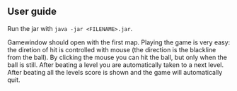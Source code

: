 ## User guide
Run the jar with `java -jar <FILENAME>.jar`.

Gamewindow should open with the first map. Playing the game is very easy: the diretion of hit is controlled with mouse (the direction is the blackline from the ball). By clicking the mouse you can hit the ball, but only when the ball is still. After beating a level you are automatically taken to a next level. After beating all the levels score is shown and the game will automatically quit.
